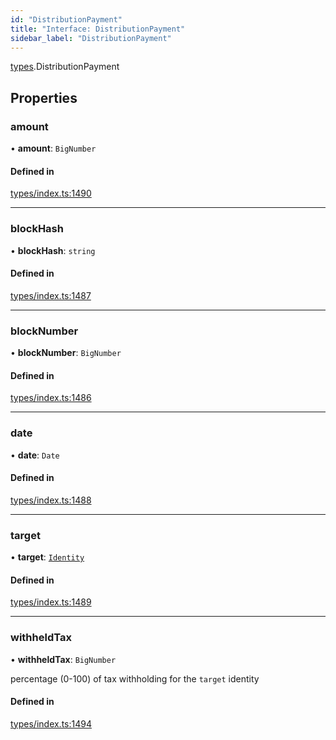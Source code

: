 ```yaml
---
id: "DistributionPayment"
title: "Interface: DistributionPayment"
sidebar_label: "DistributionPayment"
---
```


[types](../../../modules/Types/Types.md).DistributionPayment

## Properties

### amount

• **amount**: `BigNumber`

#### Defined in

[types/index.ts:1490](https://github.com/PolymeshAssociation/polymesh-sdk/blob/2c78f6c34/src/types/index.ts#L1490)

___

### blockHash

• **blockHash**: `string`

#### Defined in

[types/index.ts:1487](https://github.com/PolymeshAssociation/polymesh-sdk/blob/2c78f6c34/src/types/index.ts#L1487)

___

### blockNumber

• **blockNumber**: `BigNumber`

#### Defined in

[types/index.ts:1486](https://github.com/PolymeshAssociation/polymesh-sdk/blob/2c78f6c34/src/types/index.ts#L1486)

___

### date

• **date**: `Date`

#### Defined in

[types/index.ts:1488](https://github.com/PolymeshAssociation/polymesh-sdk/blob/2c78f6c34/src/types/index.ts#L1488)

___

### target

• **target**: [`Identity`](../../../classes/API/Entities/Identity/Identity.md)

#### Defined in

[types/index.ts:1489](https://github.com/PolymeshAssociation/polymesh-sdk/blob/2c78f6c34/src/types/index.ts#L1489)

___

### withheldTax

• **withheldTax**: `BigNumber`

percentage (0-100) of tax withholding for the `target` identity

#### Defined in

[types/index.ts:1494](https://github.com/PolymeshAssociation/polymesh-sdk/blob/2c78f6c34/src/types/index.ts#L1494)
